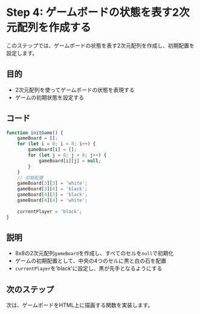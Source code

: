 # Step 4: ゲームボードの状態を表す2次元配列を作成する

このステップでは、ゲームボードの状態を表す2次元配列を作成し、初期配置を設定します。

## 目的
- 2次元配列を使ってゲームボードの状態を表現する
- ゲームの初期状態を設定する

## コード
```javascript
function initGame() {
    gameBoard = [];
    for (let i = 0; i < 8; i++) {
        gameBoard[i] = [];
        for (let j = 0; j < 8; j++) {
            gameBoard[i][j] = null;
        }
    }
    // 初期配置
    gameBoard[3][3] = 'white';
    gameBoard[3][4] = 'black';
    gameBoard[4][3] = 'black';
    gameBoard[4][4] = 'white';
    
    currentPlayer = 'black';
}
```

## 説明
- 8x8の2次元配列`gameBoard`を作成し、すべてのセルを`null`で初期化
- ゲームの初期配置として、中央の4つのセルに黒と白の石を配置
- `currentPlayer`を'black'に設定し、黒が先手となるようにする

## 次のステップ
次は、ゲームボードをHTML上に描画する関数を実装します。
